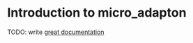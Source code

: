 # Introduction to micro_adapton

TODO: write [great documentation](http://jacobian.org/writing/what-to-write/)
